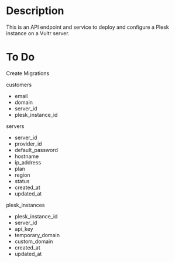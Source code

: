 # Description

This is an API endpoint and service to deploy and configure a Plesk instance on a Vultr server.

# To Do
Create Migrations

customers
- email
- domain
- server_id
- plesk_instance_id

servers
- server_id
- provider_id
- default_password
- hostname
- ip_address
- plan
- region
- status
- created_at
- updated_at

plesk_instances
- plesk_instance_id
- server_id
- api_key
- temporary_domain
- custom_domain
- created_at
- updated_at
